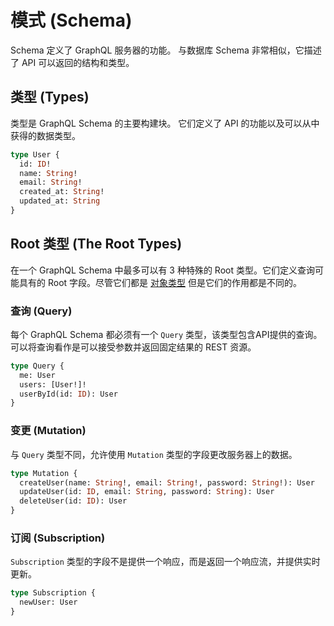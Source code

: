 # 模式 (Schema)

Schema 定义了 GraphQL 服务器的功能。
与数据库 Schema 非常相似，它描述了 API 可以返回的结构和类型。

## 类型 (Types)

类型是 GraphQL Schema 的主要构建块。
它们定义了 API 的功能以及可以从中获得的数据类型。

```graphql
type User {
  id: ID!
  name: String!
  email: String!
  created_at: String!
  updated_at: String
}
```

## Root 类型 (The Root Types)

在一个 GraphQL Schema 中最多可以有 3 种特殊的 Root 类型。它们定义查询可能具有的 Root 字段。尽管它们都是 [对象类型](types.md#object-type) 但是它们的作用都是不同的。

### 查询 (Query)

每个 GraphQL Schema 都必须有一个 `Query` 类型，该类型包含API提供的查询。
可以将查询看作是可以接受参数并返回固定结果的 REST 资源。

```graphql
type Query {
  me: User
  users: [User!]!
  userById(id: ID): User 
}
```

### 变更 (Mutation)

与 `Query` 类型不同，允许使用 `Mutation` 类型的字段更改服务器上的数据。

```graphql
type Mutation {
  createUser(name: String!, email: String!, password: String!): User
  updateUser(id: ID, email: String, password: String): User
  deleteUser(id: ID): User
}
```

### 订阅 (Subscription)

`Subscription` 类型的字段不是提供一个响应，而是返回一个响应流，并提供实时更新。

```graphql
type Subscription {
  newUser: User
}
```
